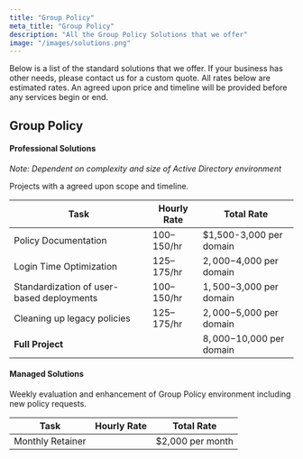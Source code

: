 ```yaml
---
title: "Group Policy"
meta_title: "Group Policy"
description: "All the Group Policy Solutions that we offer"
image: "/images/solutions.png"
---
```


Below is a list of the standard solutions that we offer. If your business has other needs, please contact us for a custom quote. All rates below are estimated rates. An agreed upon price and timeline will be provided before any services begin or end.

## Group Policy

#### Professional Solutions

*Note: Dependent on complexity and size of Active Directory environment*

Projects with a agreed upon scope and timeline.


| Task                                                        | Hourly Rate                             | Total Rate                 |
|-------------------------------------------------------------|-----------------------------------------|----------------------------|
| Policy Documentation                                        | $100–$150/hr                            | $1,500-3,000 per domain    |
| Login Time Optimization                                     | $125–$175/hr                            | $2,000-$4,000 per domain   |
| Standardization of user-based deployments                   | $100–$150/hr                            | $1,500-$3,000 per domain   |
| Cleaning up legacy policies                                 | $125–$175/hr                            | $2,000-$5,000 per domain   |
| **Full Project**                                            |                                         | $8,000-$10,000 per domain  |

#### Managed Solutions

Weekly evaluation and enhancement of Group Policy environment including new policy requests.

| Task                                                        | Hourly Rate                             | Total Rate                 |
|-------------------------------------------------------------|-----------------------------------------|----------------------------|
| Monthly Retainer                                            |                                         | $2,000 per month           |